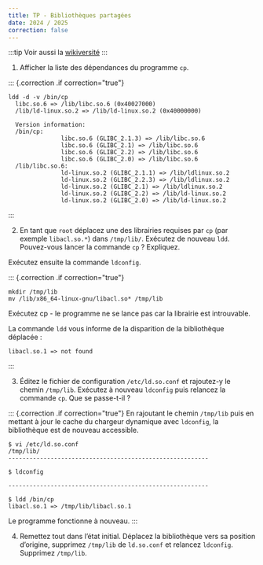 ```yaml
---
title: TP - Bibliothèques partagées
date: 2024 / 2025
correction: false
---
```


:::tip
Voir aussi la [wikiversité][wiki-shared-lib]
:::

1. Afficher la liste des dépendances du programme `cp`.

::: {.correction .if correction="true"}

```
ldd -d -v /bin/cp
  libc.so.6 => /lib/libc.so.6 (0x40027000)
  /lib/ld-linux.so.2 => /lib/ld-linux.so.2 (0x40000000)

  Version information:
  /bin/cp:
               libc.so.6 (GLIBC_2.1.3) => /lib/libc.so.6
               libc.so.6 (GLIBC_2.1) => /lib/libc.so.6
               libc.so.6 (GLIBC_2.2) => /lib/libc.so.6
               libc.so.6 (GLIBC_2.0) => /lib/libc.so.6
  /lib/libc.so.6:
               ld-linux.so.2 (GLIBC_2.1.1) => /lib/ldlinux.so.2
               ld-linux.so.2 (GLIBC_2.2.3) => /lib/ldlinux.so.2
               ld-linux.so.2 (GLIBC_2.1) => /lib/ldlinux.so.2
               ld-linux.so.2 (GLIBC_2.2) => /lib/ld-linux.so.2
               ld-linux.so.2 (GLIBC_2.0) => /lib/ld-linux.so.2
```

:::

2. En tant que `root` déplacez une des librairies requises par `cp` (par exemple `libacl.so.*`) dans `/tmp/lib/`. Exécutez de nouveau `ldd`. Pouvez-vous lancer la commande `cp` ? Expliquez.

Exécutez ensuite la commande `ldconfig`.

::: {.correction .if correction="true"}

```
mkdir /tmp/lib
mv /lib/x86_64-linux-gnu/libacl.so* /tmp/lib
```

Exécutez cp - le programme ne se lance pas car la librairie est introuvable.

La commande `ldd` vous informe de la disparition de la bibliothèque déplacée :

```
libacl.so.1 => not found
```

:::

3. Éditez le fichier de configuration `/etc/ld.so.conf` et rajoutez-y le chemin `/tmp/lib`. Exécutez à nouveau `ldconfig` puis relancez la commande `cp`. Que se passe-t-il ?

::: {.correction .if correction="true"}
En rajoutant le chemin `/tmp/lib` puis en mettant à jour le cache du chargeur dynamique avec `ldconfig`, la bibliothèque est de nouveau accessible.

```
$ vi /etc/ld.so.conf
/tmp/lib/
---------------------------------------------------------

$ ldconfig

---------------------------------------------------------

$ ldd /bin/cp
libacl.so.1 => /tmp/lib/libacl.so.1
```

Le programme fonctionne à nouveau.
:::

4. Remettez tout dans l’état initial. Déplacez la bibliothèque vers sa position d’origine, supprimez `/tmp/lib` de `ld.so.conf` et relancez `ldconfig`. Supprimez `/tmp/lib`.

[wiki-shared-lib]: https://fr.wikiversity.org/wiki/Certification_Linux_LPI/Administrateur_syst%C3%A8me_d%C3%A9butant/Examen_101/Installation_de_Linux_et_gestion_des_packages/G%C3%A9rer_les_biblioth%C3%A8ques_partag%C3%A9es

